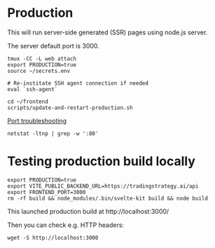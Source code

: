 # Production

This will run server-side generated (SSR) pages using node.js server.

The server default port is 3000.

```shell
tmux -CC -L web attach
export PRODUCTION=true
source ~/secrets.env

# Re-institate SSH agent connection if needed
eval `ssh-agent`

cd ~/frontend
scripts/update-and-restart-production.sh
```

[Port troubleshooting](https://www.tecmint.com/find-out-which-process-listening-on-a-particular-port/)

```shell
netstat -ltnp | grep -w ':80'
```

# Testing production build locally

```shell
export PRODUCTION=true
export VITE_PUBLIC_BACKEND_URL=https://tradingstrategy.ai/api
export FRONTEND_PORT=3000
rm -rf build && node_modules/.bin/svelte-kit build && node build
```

This launched production build at http://localhost:3000/

Then you can check e.g. HTTP headers:

```shell
wget -S http://localhost:3000
```
